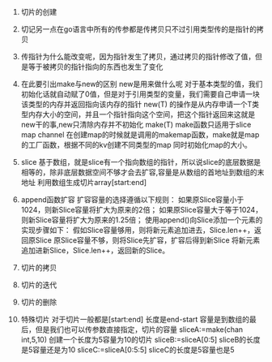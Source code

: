 <!--
 * @Date: 2021-05-08 14:07:55
 * @LastEditors: seven sun 
 * @LastEditTime: 2021-05-10 08:37:26
 * @FilePath: /面试题/gobase/slice/slice.md
-->
1. 切片的创建
   

2. 切记另一点在go语言中所有的传参都是传拷贝只不过引用类型传的是指针的拷贝

3. 传指针为什么能改变呢，因为指针发生了拷贝，通过拷贝的指针修改了值，但是等于被拷贝的指针指向的东西也发生了变化

4. 在此要引出make与new的区别
new是用来做什么呢
对于基本类型的值，我们初始化话就自动赋了0值，但是对于引用类型的变量，我们需要自己申请一块该类型的内存并返回指向该内存的指针
new(T) 的操作是从内存申请一个T类型内存大小的空间，并且一个指针指向这个空间，把这个指针返回来这就是new干的事,new只清除内存并不初始化
make(T) make函数只适用于slice map channel 在创建map的时候就是调用的makemap函数，make就是map的工厂函数，根据不同的kv创建不同类型的map
同时初始化map的大小。

5. slice 基于数组，就是slice有一个指向数组的指针，所以说slice的底层数据是相等的，除非底层数据空间不够才会去扩容,容量是从数组的首地址到数组的末地址
   利用数组生成切片array[start:end]

6. append函数扩容
扩容容量的选择遵循以下规则：
如果原Slice容量小于1024，则新Slice容量将扩大为原来的2倍；
如果原Slice容量大于等于1024，则新Slice容量将扩大为原来的1.25倍；
使用append()向Slice添加一个元素的实现步骤如下：
假如Slice容量够用，则将新元素追加进去，Slice.len++，返回原Slice
原Slice容量不够，则将Slice先扩容，扩容后得到新Slice
将新元素追加进新Slice，Slice.len++，返回新的Slice。

7. 切片的拷贝



8. 切片的迭代



9. 切片的删除



10. 特殊切片
对于切片一般都是[start:end] 长度是end-start 容量是到数组的最后，但是我们也可以传参数直接指定，切片的容量
sliceA:=make(chan int,5,10) 创建一个长度为5容量为10的切片
sliceB:=sliceA[0:5]  sliceB的长度是5容量还是为10
sliceC:=sliceA[0:5:5] sliceC的长度是5容量也是5










